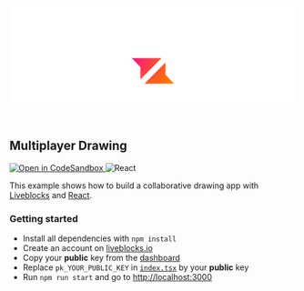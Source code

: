 <p align="center">
  <a href="https://liveblocks.io">
    <img src="https://raw.githubusercontent.com/liveblocks/liveblocks/main/.github/assets/header.svg" alt="Liveblocks" />
  </a>
</p>

<br/>

## Multiplayer Drawing

<p>
  <a href="https://codesandbox.io/s/github/liveblocks/liveblocks/tree/main/examples/react-multiplayer-drawing-app">
    <img src="https://img.shields.io/badge/open%20in%20codesandbox-message?style=flat&logo=codesandbox&color=333&logoColor=fff" alt="Open in CodeSandbox" />
  </a>
  <img src="https://img.shields.io/badge/react-message?style=flat&logo=react&color=0bd&logoColor=fff" alt="React" />
</p>

This example shows how to build a collaborative drawing app with [Liveblocks](https://liveblocks.io) and [React](https://reactjs.org/).

### Getting started

- Install all dependencies with `npm install`
- Create an account on [liveblocks.io](https://liveblocks.io/dashboard)
- Copy your **public** key from the [dashboard](https://liveblocks.io/dashboard/apikeys)
- Replace `pk_YOUR_PUBLIC_KEY` in [`index.tsx`](./examples/react-dashboard/src/index.tsx) by your **public** key
- Run `npm run start` and go to [http://localhost:3000](http://localhost:3000)
